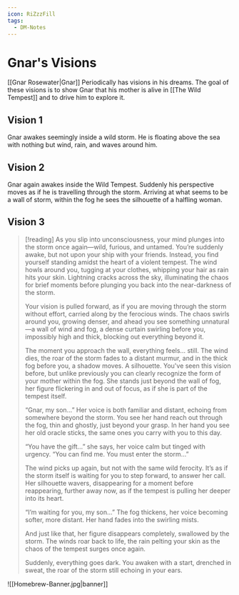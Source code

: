 ```yaml
---
icon: RiZzzFill
tags:
  - DM-Notes
---
```


# Gnar's Visions

[[Gnar Rosewater|Gnar]] Periodically has visions in his dreams. The goal of these visions is to show Gnar that his mother is alive in [[The Wild Tempest]] and to drive him to explore it.

## Vision 1

Gnar awakes seemingly inside a wild storm. He is floating above the sea with nothing but wind, rain, and waves around him.

## Vision 2

Gnar again awakes inside the Wild Tempest. Suddenly his perspective moves as if he is travelling through the storm. Arriving at what seems to be a wall of storm, within the fog he sees the silhouette of a halfling woman.

## Vision 3

>[!reading]
>As you slip into unconsciousness, your mind plunges into the storm once again—wild, furious, and untamed. You’re suddenly awake, but not upon your ship with your friends. Instead, you find yourself standing amidst the heart of a violent tempest. The wind howls around you, tugging at your clothes, whipping your hair as rain hits your skin. Lightning cracks across the sky, illuminating the chaos for brief moments before plunging you back into the near-darkness of the storm.
>
>Your vision is pulled forward, as if you are moving through the storm without effort, carried along by the ferocious winds. The chaos swirls around you, growing denser, and ahead you see something unnatural—a wall of wind and fog, a dense curtain swirling before you, impossibly high and thick, blocking out everything beyond it.
>
>The moment you approach the wall, everything feels… still. The wind dies, the roar of the storm fades to a distant murmur, and in the thick fog before you, a shadow moves. A silhouette. You've seen this vision before, but unlike previously you can clearly recognize the form of your mother within the fog. She stands just beyond the wall of fog, her figure flickering in and out of focus, as if she is part of the tempest itself.
>
>“Gnar, my son…” Her voice is both familiar and distant, echoing from somewhere beyond the storm. You see her hand reach out through the fog, thin and ghostly, just beyond your grasp. In her hand you see her old oracle sticks, the same ones you carry with you to this day.
>
>“You have the gift…” she says, her voice calm but tinged with urgency. “You can find me. You must enter the storm…”
>
>The wind picks up again, but not with the same wild ferocity. It’s as if the storm itself is waiting for you to step forward, to answer her call. Her silhouette wavers, disappearing for a moment before reappearing, further away now, as if the tempest is pulling her deeper into its heart.
>
>“I’m waiting for you, my son…” The fog thickens, her voice becoming softer, more distant. Her hand fades into the swirling mists.
>
>And just like that, her figure disappears completely, swallowed by the storm. The winds roar back to life, the rain pelting your skin as the chaos of the tempest surges once again.
>
>Suddenly, everything goes dark. You awaken with a start, drenched in sweat, the roar of the storm still echoing in your ears.

![[Homebrew-Banner.jpg|banner]]
